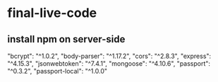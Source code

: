 # final-live-code

## install npm on server-side
"bcrypt": "^1.0.2",
"body-parser": "^1.17.2",
"cors": "^2.8.3",
"express": "^4.15.3",
"jsonwebtoken": "^7.4.1",
"mongoose": "^4.10.6",
"passport": "^0.3.2",
"passport-local": "^1.0.0"
